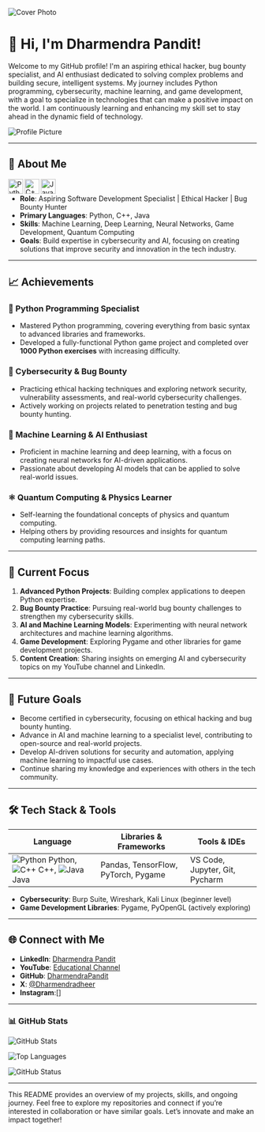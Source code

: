 ![Cover Photo](https://path/to/your/cover-photo.jpg)

# 👋 Hi, I'm Dharmendra Pandit!

Welcome to my GitHub profile! I'm an aspiring ethical hacker, bug bounty specialist, and AI enthusiast dedicated to solving complex problems and building secure, intelligent systems. My journey includes Python programming, cybersecurity, machine learning, and game development, with a goal to specialize in technologies that can make a positive impact on the world. I am continuously learning and enhancing my skill set to stay ahead in the dynamic field of technology.

![Profile Picture](https://path/to/your/profile-picture.jpg)

---

## 🚀 About Me

<img align="left" alt="Python" width="30px" src="https://upload.wikimedia.org/wikipedia/commons/c/c3/Python-logo-notext.svg" />
<img align="left" alt="C++" width="30px" src="https://upload.wikimedia.org/wikipedia/commons/1/18/ISO_C%2B%2B_Logo.svg" />
<img align="left" alt="Java" width="30px" src="https://upload.wikimedia.org/wikipedia/en/3/30/Java_programming_language_logo.svg" />

<br>

- **Role**: Aspiring Software Development Specialist | Ethical Hacker | Bug Bounty Hunter
- **Primary Languages**: Python, C++, Java
- **Skills**: Machine Learning, Deep Learning, Neural Networks, Game Development, Quantum Computing
- **Goals**: Build expertise in cybersecurity and AI, focusing on creating solutions that improve security and innovation in the tech industry.

---

## 📈 Achievements

### 🐍 Python Programming Specialist
- Mastered Python programming, covering everything from basic syntax to advanced libraries and frameworks.
- Developed a fully-functional Python game project and completed over **1000 Python exercises** with increasing difficulty.

### 🔐 Cybersecurity & Bug Bounty
- Practicing ethical hacking techniques and exploring network security, vulnerability assessments, and real-world cybersecurity challenges.
- Actively working on projects related to penetration testing and bug bounty hunting.

### 🤖 Machine Learning & AI Enthusiast
- Proficient in machine learning and deep learning, with a focus on creating neural networks for AI-driven applications.
- Passionate about developing AI models that can be applied to solve real-world issues.

### ⚛️ Quantum Computing & Physics Learner
- Self-learning the foundational concepts of physics and quantum computing.
- Helping others by providing resources and insights for quantum computing learning paths.

---

## 🌱 Current Focus

1. **Advanced Python Projects**: Building complex applications to deepen Python expertise.
2. **Bug Bounty Practice**: Pursuing real-world bug bounty challenges to strengthen my cybersecurity skills.
3. **AI and Machine Learning Models**: Experimenting with neural network architectures and machine learning algorithms.
4. **Game Development**: Exploring Pygame and other libraries for game development projects.
5. **Content Creation**: Sharing insights on emerging AI and cybersecurity topics on my YouTube channel and LinkedIn.

---

## 📌 Future Goals

- Become certified in cybersecurity, focusing on ethical hacking and bug bounty hunting.
- Advance in AI and machine learning to a specialist level, contributing to open-source and real-world projects.
- Develop AI-driven solutions for security and automation, applying machine learning to impactful use cases.
- Continue sharing my knowledge and experiences with others in the tech community.

---

## 🛠️ Tech Stack & Tools

| Language | Libraries & Frameworks | Tools & IDEs |
|----------|------------------------|--------------|
| ![Python](https://upload.wikimedia.org/wikipedia/commons/c/c3/Python-logo-notext.svg) Python, ![C++](https://upload.wikimedia.org/wikipedia/commons/1/18/ISO_C%2B%2B_Logo.svg) C++, ![Java](https://upload.wikimedia.org/wikipedia/en/3/30/Java_programming_language_logo.svg) Java | Pandas, TensorFlow, PyTorch, Pygame | VS Code, Jupyter, Git, Pycharm |

- **Cybersecurity**: Burp Suite, Wireshark, Kali Linux (beginner level)
- **Game Development Libraries**: Pygame, PyOpenGL (actively exploring)

---

## 🌐 Connect with Me

- **LinkedIn**: [Dharmendra Pandit](https://www.linkedin.com/in/dharmendra-pandit-896108314?utm_source=share&utm_campaign=share_via&utm_content=profile&utm_medium=android_app )
- **YouTube**: [Educational Channel]()
- **GitHub**: [DharmendraPandit](https://github.com/PanditDharmendra)
- **X**: [@Dharmendradheer](https://x.com/Dharmendradheer?t=OoDzRenl51BE1-sqWAlDOw&s=03)
- **Instagram**:[]

---

### 📊 GitHub Stats

![GitHub Stats](https://github-readme-stats.vercel.app/api?username=PanditDharmendra&show_icons=true&theme=radical)

![Top Languages](https://github-readme-stats.vercel.app/api/top-langs/?username=PanditDharmendra&layout=compact&theme=radical)

![GitHub Status](https://github-readme-stats.vercel.app/api?username=PanditDharmendra&count_private=true&show_icons=true&theme=radical&custom_title=All-Time%20Commits)

---

This README provides an overview of my projects, skills, and ongoing journey. Feel free to explore my repositories and connect if you’re interested in collaboration or have similar goals. Let’s innovate and make an impact together!


